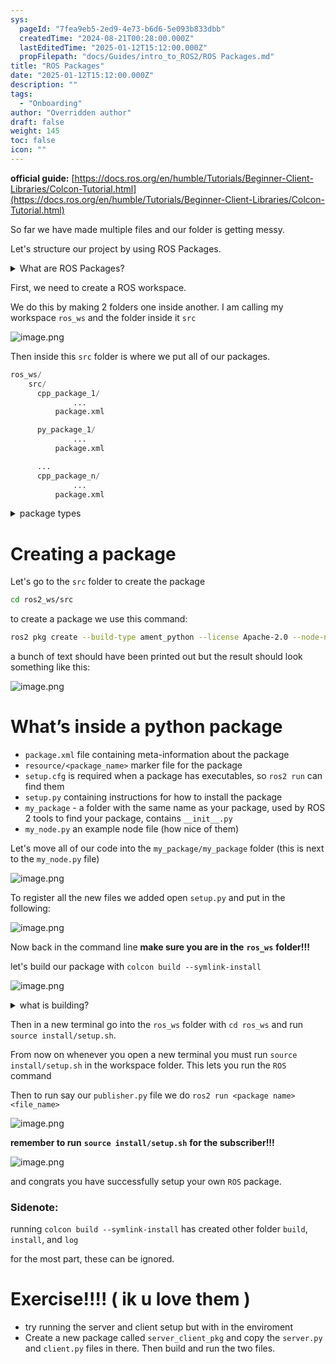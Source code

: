 ```yaml
---
sys:
  pageId: "7fea9eb5-2ed9-4e73-b6d6-5e093b833dbb"
  createdTime: "2024-08-21T00:28:00.000Z"
  lastEditedTime: "2025-01-12T15:12:00.000Z"
  propFilepath: "docs/Guides/intro_to_ROS2/ROS Packages.md"
title: "ROS Packages"
date: "2025-01-12T15:12:00.000Z"
description: ""
tags:
  - "Onboarding"
author: "Overridden author"
draft: false
weight: 145
toc: false
icon: ""
---
```


**official guide:** [https://docs.ros.org/en/humble/Tutorials/Beginner-Client-Libraries/Colcon-Tutorial.html](https://docs.ros.org/en/humble/Tutorials/Beginner-Client-Libraries/Colcon-Tutorial.html)

So far we have made multiple files and our folder is getting messy.

Let's structure our project by using ROS Packages.

<details>

<summary>What are ROS Packages?</summary>

ROS Packages are, as the name implies, packages of code that are highly sharable between ROS developers.

They consist of a folder, `package.xml` file, and source code

```python
      cpp_package_1/
		      ... imagine much code files here ..
          package.xml
```

</details>

First, we need to create a ROS workspace.

We do this by making 2 folders one inside another. I am calling my workspace `ros_ws` and the folder inside it `src`

![image.png](https://prod-files-secure.s3.us-west-2.amazonaws.com/d518164a-d88e-44d1-a4ee-3adb3bd8bce0/70706947-fd18-4537-a67b-e12946812d31/image.png?X-Amz-Algorithm=AWS4-HMAC-SHA256&X-Amz-Content-Sha256=UNSIGNED-PAYLOAD&X-Amz-Credential=ASIAZI2LB4663VPXUZSE%2F20250207%2Fus-west-2%2Fs3%2Faws4_request&X-Amz-Date=20250207T031310Z&X-Amz-Expires=3600&X-Amz-Security-Token=IQoJb3JpZ2luX2VjEFAaCXVzLXdlc3QtMiJGMEQCICUBYojSD3d21ozT%2B%2BrG48urHbrG88%2FATLoiuPt1gzyCAiBa3dN6hgo3mXVbWvrRXD8rK7wQ%2Blwfhhs%2FXOMZ5KhkBSr%2FAwhpEAAaDDYzNzQyMzE4MzgwNSIMZhKJSuYPR3D1ihzjKtwDz2%2FnZ37hb0YaMGI9xLw5YD9IdkzLlf50ES2d5%2BTDNZ2aXXimtu96Q0st42AmuuUPIvtaTqbQgljBJOLH%2B68jrdTvnkNH6wpYJ51h%2B3MtpnB9VLwH8QaJu4o6HCrsGRZ%2F6KxPFu60nOwL7rztOPgtN2UHqn1q4TMN2QWIkFFjA%2F5z%2FCZGM9z8m7yNJDAojqtxw1dZ5CH%2FaL%2F4G3CSmk1h7kCmGG0FL39MmJNxvNQsgrvVMAgWfT57kNdp3rWo1pkGP0d9rEegsou%2FtqPb8Kw8jUsNmZujm914eESahCJf%2BqYINCewa%2FFZ0v5dqpQR3Ww0L%2BrqpsWgg9Pcn2T3RMnvIA07PBbd6lxdShl1SA%2Bu9bsFnxgeuRnNym%2BwEC6j87%2BbdJ1IaNmajI7mCh7LxUjkBtk6fMAUqblNkbols%2Bi3Uk%2F3QpXviBx7PBHWE%2FEBaT4VAVLXYF19fxe4XLkqduvfepj07tiT5B%2BeflViPCqTl5%2BoTQPqqugVpfijOrIwpC5FEAZoY%2F%2F4PvvkvrxtAM1GCz4jxn%2F0rQSZg6v76YKNpqbuDcNfb61b8NxbpVObaA%2BxxaDEHr%2B%2BQYw1hc1d71NViJO2NiYXtYnaImLOBSJujFPat8QgHZUMIDIK3RQw3JuVvQY6pgGZgc2kGSl6xFz7uKjZeWh5FrxGL70Cl7mL6UKvRK5UAyEUDN71%2Bh5BcR4pZK4fkcveR05v7LLdZSg%2B23a2PoUxwP%2BDxkaPHt4sDA956vfGtMahtiwz%2B2xnUf3hHbgThR1EBWFHYpvfiHem8%2B442q5MNRRaF0qfr3nkfykwXP8F95G4MzbztWe30YWx2ReuD6TQRfuq9hKJ7ge33A7oS0VR9Bmazod5&X-Amz-Signature=7765574bcb8082695db43b84ad8301a59a71752f0d9eb6b254b2ce0b1b8546a1&X-Amz-SignedHeaders=host&x-id=GetObject)

Then inside this `src` folder is where we put all of our packages.

```python
ros_ws/
    src/
      cpp_package_1/
		      ...
          package.xml

      py_package_1/
		      ...
          package.xml

      ...
      cpp_package_n/
		      ...
          package.xml

```

<details>

<summary>package types</summary>

packages can be either `C++` or python.

the intern file structure is different for each but for this guide we will stick to creating python packages

</details>

# Creating a package

Let's go to the `src` folder to create the package

```bash
cd ros2_ws/src
```

to create a package we use this command:

```bash
ros2 pkg create --build-type ament_python --license Apache-2.0 --node-name my_node my_package
```

a bunch of text should have been printed out but the result should look something like this:

![image.png](https://prod-files-secure.s3.us-west-2.amazonaws.com/d518164a-d88e-44d1-a4ee-3adb3bd8bce0/e6cf1e3f-8512-4a3e-b131-079f800bf3e8/image.png?X-Amz-Algorithm=AWS4-HMAC-SHA256&X-Amz-Content-Sha256=UNSIGNED-PAYLOAD&X-Amz-Credential=ASIAZI2LB4663VPXUZSE%2F20250207%2Fus-west-2%2Fs3%2Faws4_request&X-Amz-Date=20250207T031310Z&X-Amz-Expires=3600&X-Amz-Security-Token=IQoJb3JpZ2luX2VjEFAaCXVzLXdlc3QtMiJGMEQCICUBYojSD3d21ozT%2B%2BrG48urHbrG88%2FATLoiuPt1gzyCAiBa3dN6hgo3mXVbWvrRXD8rK7wQ%2Blwfhhs%2FXOMZ5KhkBSr%2FAwhpEAAaDDYzNzQyMzE4MzgwNSIMZhKJSuYPR3D1ihzjKtwDz2%2FnZ37hb0YaMGI9xLw5YD9IdkzLlf50ES2d5%2BTDNZ2aXXimtu96Q0st42AmuuUPIvtaTqbQgljBJOLH%2B68jrdTvnkNH6wpYJ51h%2B3MtpnB9VLwH8QaJu4o6HCrsGRZ%2F6KxPFu60nOwL7rztOPgtN2UHqn1q4TMN2QWIkFFjA%2F5z%2FCZGM9z8m7yNJDAojqtxw1dZ5CH%2FaL%2F4G3CSmk1h7kCmGG0FL39MmJNxvNQsgrvVMAgWfT57kNdp3rWo1pkGP0d9rEegsou%2FtqPb8Kw8jUsNmZujm914eESahCJf%2BqYINCewa%2FFZ0v5dqpQR3Ww0L%2BrqpsWgg9Pcn2T3RMnvIA07PBbd6lxdShl1SA%2Bu9bsFnxgeuRnNym%2BwEC6j87%2BbdJ1IaNmajI7mCh7LxUjkBtk6fMAUqblNkbols%2Bi3Uk%2F3QpXviBx7PBHWE%2FEBaT4VAVLXYF19fxe4XLkqduvfepj07tiT5B%2BeflViPCqTl5%2BoTQPqqugVpfijOrIwpC5FEAZoY%2F%2F4PvvkvrxtAM1GCz4jxn%2F0rQSZg6v76YKNpqbuDcNfb61b8NxbpVObaA%2BxxaDEHr%2B%2BQYw1hc1d71NViJO2NiYXtYnaImLOBSJujFPat8QgHZUMIDIK3RQw3JuVvQY6pgGZgc2kGSl6xFz7uKjZeWh5FrxGL70Cl7mL6UKvRK5UAyEUDN71%2Bh5BcR4pZK4fkcveR05v7LLdZSg%2B23a2PoUxwP%2BDxkaPHt4sDA956vfGtMahtiwz%2B2xnUf3hHbgThR1EBWFHYpvfiHem8%2B442q5MNRRaF0qfr3nkfykwXP8F95G4MzbztWe30YWx2ReuD6TQRfuq9hKJ7ge33A7oS0VR9Bmazod5&X-Amz-Signature=d20425c6048ff02eb07df236dec03cbb9600eb50c5d82fb874175b55e722d707&X-Amz-SignedHeaders=host&x-id=GetObject)

# What’s inside a python package

- `package.xml` file containing meta-information about the package
- `resource/<package_name>` marker file for the package
- `setup.cfg` is required when a package has executables, so `ros2 run` can find them
- `setup.py` containing instructions for how to install the package
- `my_package` - a folder with the same name as your package, used by ROS 2 tools to find your package, contains `__init__.py`
- `my_node.py` an example node file (how nice of them)

Let's move all of our code into the `my_package/my_package` folder (this is next to the `my_node.py` file)

![image.png](https://prod-files-secure.s3.us-west-2.amazonaws.com/d518164a-d88e-44d1-a4ee-3adb3bd8bce0/9ce58f11-0da9-4d3e-b86d-506a9685d378/image.png?X-Amz-Algorithm=AWS4-HMAC-SHA256&X-Amz-Content-Sha256=UNSIGNED-PAYLOAD&X-Amz-Credential=ASIAZI2LB4663VPXUZSE%2F20250207%2Fus-west-2%2Fs3%2Faws4_request&X-Amz-Date=20250207T031310Z&X-Amz-Expires=3600&X-Amz-Security-Token=IQoJb3JpZ2luX2VjEFAaCXVzLXdlc3QtMiJGMEQCICUBYojSD3d21ozT%2B%2BrG48urHbrG88%2FATLoiuPt1gzyCAiBa3dN6hgo3mXVbWvrRXD8rK7wQ%2Blwfhhs%2FXOMZ5KhkBSr%2FAwhpEAAaDDYzNzQyMzE4MzgwNSIMZhKJSuYPR3D1ihzjKtwDz2%2FnZ37hb0YaMGI9xLw5YD9IdkzLlf50ES2d5%2BTDNZ2aXXimtu96Q0st42AmuuUPIvtaTqbQgljBJOLH%2B68jrdTvnkNH6wpYJ51h%2B3MtpnB9VLwH8QaJu4o6HCrsGRZ%2F6KxPFu60nOwL7rztOPgtN2UHqn1q4TMN2QWIkFFjA%2F5z%2FCZGM9z8m7yNJDAojqtxw1dZ5CH%2FaL%2F4G3CSmk1h7kCmGG0FL39MmJNxvNQsgrvVMAgWfT57kNdp3rWo1pkGP0d9rEegsou%2FtqPb8Kw8jUsNmZujm914eESahCJf%2BqYINCewa%2FFZ0v5dqpQR3Ww0L%2BrqpsWgg9Pcn2T3RMnvIA07PBbd6lxdShl1SA%2Bu9bsFnxgeuRnNym%2BwEC6j87%2BbdJ1IaNmajI7mCh7LxUjkBtk6fMAUqblNkbols%2Bi3Uk%2F3QpXviBx7PBHWE%2FEBaT4VAVLXYF19fxe4XLkqduvfepj07tiT5B%2BeflViPCqTl5%2BoTQPqqugVpfijOrIwpC5FEAZoY%2F%2F4PvvkvrxtAM1GCz4jxn%2F0rQSZg6v76YKNpqbuDcNfb61b8NxbpVObaA%2BxxaDEHr%2B%2BQYw1hc1d71NViJO2NiYXtYnaImLOBSJujFPat8QgHZUMIDIK3RQw3JuVvQY6pgGZgc2kGSl6xFz7uKjZeWh5FrxGL70Cl7mL6UKvRK5UAyEUDN71%2Bh5BcR4pZK4fkcveR05v7LLdZSg%2B23a2PoUxwP%2BDxkaPHt4sDA956vfGtMahtiwz%2B2xnUf3hHbgThR1EBWFHYpvfiHem8%2B442q5MNRRaF0qfr3nkfykwXP8F95G4MzbztWe30YWx2ReuD6TQRfuq9hKJ7ge33A7oS0VR9Bmazod5&X-Amz-Signature=4884a47e629f005743c89e30767bba003ce1d379dca7551aadaadd635ba28dc0&X-Amz-SignedHeaders=host&x-id=GetObject)

To register all the new files we added open `setup.py` and put in the following:

![image.png](https://prod-files-secure.s3.us-west-2.amazonaws.com/d518164a-d88e-44d1-a4ee-3adb3bd8bce0/1cd7c262-4cae-4496-9d75-c178537d24a2/image.png?X-Amz-Algorithm=AWS4-HMAC-SHA256&X-Amz-Content-Sha256=UNSIGNED-PAYLOAD&X-Amz-Credential=ASIAZI2LB4663VPXUZSE%2F20250207%2Fus-west-2%2Fs3%2Faws4_request&X-Amz-Date=20250207T031310Z&X-Amz-Expires=3600&X-Amz-Security-Token=IQoJb3JpZ2luX2VjEFAaCXVzLXdlc3QtMiJGMEQCICUBYojSD3d21ozT%2B%2BrG48urHbrG88%2FATLoiuPt1gzyCAiBa3dN6hgo3mXVbWvrRXD8rK7wQ%2Blwfhhs%2FXOMZ5KhkBSr%2FAwhpEAAaDDYzNzQyMzE4MzgwNSIMZhKJSuYPR3D1ihzjKtwDz2%2FnZ37hb0YaMGI9xLw5YD9IdkzLlf50ES2d5%2BTDNZ2aXXimtu96Q0st42AmuuUPIvtaTqbQgljBJOLH%2B68jrdTvnkNH6wpYJ51h%2B3MtpnB9VLwH8QaJu4o6HCrsGRZ%2F6KxPFu60nOwL7rztOPgtN2UHqn1q4TMN2QWIkFFjA%2F5z%2FCZGM9z8m7yNJDAojqtxw1dZ5CH%2FaL%2F4G3CSmk1h7kCmGG0FL39MmJNxvNQsgrvVMAgWfT57kNdp3rWo1pkGP0d9rEegsou%2FtqPb8Kw8jUsNmZujm914eESahCJf%2BqYINCewa%2FFZ0v5dqpQR3Ww0L%2BrqpsWgg9Pcn2T3RMnvIA07PBbd6lxdShl1SA%2Bu9bsFnxgeuRnNym%2BwEC6j87%2BbdJ1IaNmajI7mCh7LxUjkBtk6fMAUqblNkbols%2Bi3Uk%2F3QpXviBx7PBHWE%2FEBaT4VAVLXYF19fxe4XLkqduvfepj07tiT5B%2BeflViPCqTl5%2BoTQPqqugVpfijOrIwpC5FEAZoY%2F%2F4PvvkvrxtAM1GCz4jxn%2F0rQSZg6v76YKNpqbuDcNfb61b8NxbpVObaA%2BxxaDEHr%2B%2BQYw1hc1d71NViJO2NiYXtYnaImLOBSJujFPat8QgHZUMIDIK3RQw3JuVvQY6pgGZgc2kGSl6xFz7uKjZeWh5FrxGL70Cl7mL6UKvRK5UAyEUDN71%2Bh5BcR4pZK4fkcveR05v7LLdZSg%2B23a2PoUxwP%2BDxkaPHt4sDA956vfGtMahtiwz%2B2xnUf3hHbgThR1EBWFHYpvfiHem8%2B442q5MNRRaF0qfr3nkfykwXP8F95G4MzbztWe30YWx2ReuD6TQRfuq9hKJ7ge33A7oS0VR9Bmazod5&X-Amz-Signature=bababb0b752a24feb366ce30ff7bf9d4e1b88621376f87401620b83e58f227e4&X-Amz-SignedHeaders=host&x-id=GetObject)

Now back in the command line **make sure you are in the** **`ros_ws`** **folder!!!**

let's build our package with `colcon build --symlink-install`

![image.png](https://prod-files-secure.s3.us-west-2.amazonaws.com/d518164a-d88e-44d1-a4ee-3adb3bd8bce0/2f2a0d27-b173-48fd-b189-5f5c0ce65619/image.png?X-Amz-Algorithm=AWS4-HMAC-SHA256&X-Amz-Content-Sha256=UNSIGNED-PAYLOAD&X-Amz-Credential=ASIAZI2LB4663VPXUZSE%2F20250207%2Fus-west-2%2Fs3%2Faws4_request&X-Amz-Date=20250207T031310Z&X-Amz-Expires=3600&X-Amz-Security-Token=IQoJb3JpZ2luX2VjEFAaCXVzLXdlc3QtMiJGMEQCICUBYojSD3d21ozT%2B%2BrG48urHbrG88%2FATLoiuPt1gzyCAiBa3dN6hgo3mXVbWvrRXD8rK7wQ%2Blwfhhs%2FXOMZ5KhkBSr%2FAwhpEAAaDDYzNzQyMzE4MzgwNSIMZhKJSuYPR3D1ihzjKtwDz2%2FnZ37hb0YaMGI9xLw5YD9IdkzLlf50ES2d5%2BTDNZ2aXXimtu96Q0st42AmuuUPIvtaTqbQgljBJOLH%2B68jrdTvnkNH6wpYJ51h%2B3MtpnB9VLwH8QaJu4o6HCrsGRZ%2F6KxPFu60nOwL7rztOPgtN2UHqn1q4TMN2QWIkFFjA%2F5z%2FCZGM9z8m7yNJDAojqtxw1dZ5CH%2FaL%2F4G3CSmk1h7kCmGG0FL39MmJNxvNQsgrvVMAgWfT57kNdp3rWo1pkGP0d9rEegsou%2FtqPb8Kw8jUsNmZujm914eESahCJf%2BqYINCewa%2FFZ0v5dqpQR3Ww0L%2BrqpsWgg9Pcn2T3RMnvIA07PBbd6lxdShl1SA%2Bu9bsFnxgeuRnNym%2BwEC6j87%2BbdJ1IaNmajI7mCh7LxUjkBtk6fMAUqblNkbols%2Bi3Uk%2F3QpXviBx7PBHWE%2FEBaT4VAVLXYF19fxe4XLkqduvfepj07tiT5B%2BeflViPCqTl5%2BoTQPqqugVpfijOrIwpC5FEAZoY%2F%2F4PvvkvrxtAM1GCz4jxn%2F0rQSZg6v76YKNpqbuDcNfb61b8NxbpVObaA%2BxxaDEHr%2B%2BQYw1hc1d71NViJO2NiYXtYnaImLOBSJujFPat8QgHZUMIDIK3RQw3JuVvQY6pgGZgc2kGSl6xFz7uKjZeWh5FrxGL70Cl7mL6UKvRK5UAyEUDN71%2Bh5BcR4pZK4fkcveR05v7LLdZSg%2B23a2PoUxwP%2BDxkaPHt4sDA956vfGtMahtiwz%2B2xnUf3hHbgThR1EBWFHYpvfiHem8%2B442q5MNRRaF0qfr3nkfykwXP8F95G4MzbztWe30YWx2ReuD6TQRfuq9hKJ7ge33A7oS0VR9Bmazod5&X-Amz-Signature=56a53312a704110a1f1f12c873381dcf94854fcecbcecfc6d5860e081fb19019&X-Amz-SignedHeaders=host&x-id=GetObject)

<details>

<summary>what is building?</summary>

if you are a CS major at Rose-Hulman you will learn the answer to this in CSSE132

but TLDR; is it combines all the code files into one program that can be run easily 

</details>

Then in a new terminal go into the `ros_ws` folder with `cd ros_ws` and run `source install/setup.sh`. 

From now on whenever you open a new terminal you must run `source install/setup.sh` in the workspace folder. This lets you run the `ROS` command

Then to run say our `publisher.py` file we do `ros2 run <package name> <file_name>`

![image.png](https://prod-files-secure.s3.us-west-2.amazonaws.com/d518164a-d88e-44d1-a4ee-3adb3bd8bce0/4f4b1219-3a44-4632-aa0a-ce3471699f59/image.png?X-Amz-Algorithm=AWS4-HMAC-SHA256&X-Amz-Content-Sha256=UNSIGNED-PAYLOAD&X-Amz-Credential=ASIAZI2LB4663VPXUZSE%2F20250207%2Fus-west-2%2Fs3%2Faws4_request&X-Amz-Date=20250207T031310Z&X-Amz-Expires=3600&X-Amz-Security-Token=IQoJb3JpZ2luX2VjEFAaCXVzLXdlc3QtMiJGMEQCICUBYojSD3d21ozT%2B%2BrG48urHbrG88%2FATLoiuPt1gzyCAiBa3dN6hgo3mXVbWvrRXD8rK7wQ%2Blwfhhs%2FXOMZ5KhkBSr%2FAwhpEAAaDDYzNzQyMzE4MzgwNSIMZhKJSuYPR3D1ihzjKtwDz2%2FnZ37hb0YaMGI9xLw5YD9IdkzLlf50ES2d5%2BTDNZ2aXXimtu96Q0st42AmuuUPIvtaTqbQgljBJOLH%2B68jrdTvnkNH6wpYJ51h%2B3MtpnB9VLwH8QaJu4o6HCrsGRZ%2F6KxPFu60nOwL7rztOPgtN2UHqn1q4TMN2QWIkFFjA%2F5z%2FCZGM9z8m7yNJDAojqtxw1dZ5CH%2FaL%2F4G3CSmk1h7kCmGG0FL39MmJNxvNQsgrvVMAgWfT57kNdp3rWo1pkGP0d9rEegsou%2FtqPb8Kw8jUsNmZujm914eESahCJf%2BqYINCewa%2FFZ0v5dqpQR3Ww0L%2BrqpsWgg9Pcn2T3RMnvIA07PBbd6lxdShl1SA%2Bu9bsFnxgeuRnNym%2BwEC6j87%2BbdJ1IaNmajI7mCh7LxUjkBtk6fMAUqblNkbols%2Bi3Uk%2F3QpXviBx7PBHWE%2FEBaT4VAVLXYF19fxe4XLkqduvfepj07tiT5B%2BeflViPCqTl5%2BoTQPqqugVpfijOrIwpC5FEAZoY%2F%2F4PvvkvrxtAM1GCz4jxn%2F0rQSZg6v76YKNpqbuDcNfb61b8NxbpVObaA%2BxxaDEHr%2B%2BQYw1hc1d71NViJO2NiYXtYnaImLOBSJujFPat8QgHZUMIDIK3RQw3JuVvQY6pgGZgc2kGSl6xFz7uKjZeWh5FrxGL70Cl7mL6UKvRK5UAyEUDN71%2Bh5BcR4pZK4fkcveR05v7LLdZSg%2B23a2PoUxwP%2BDxkaPHt4sDA956vfGtMahtiwz%2B2xnUf3hHbgThR1EBWFHYpvfiHem8%2B442q5MNRRaF0qfr3nkfykwXP8F95G4MzbztWe30YWx2ReuD6TQRfuq9hKJ7ge33A7oS0VR9Bmazod5&X-Amz-Signature=6631fdec2afeb03008a81e1cbfd393b13b6dacfd6d5e64cc7f7274f7b4c2b5f9&X-Amz-SignedHeaders=host&x-id=GetObject)

**remember to run** **`source install/setup.sh`** **for the subscriber!!!**

![image.png](https://prod-files-secure.s3.us-west-2.amazonaws.com/d518164a-d88e-44d1-a4ee-3adb3bd8bce0/02121119-dad4-49ec-8356-c956108b4243/image.png?X-Amz-Algorithm=AWS4-HMAC-SHA256&X-Amz-Content-Sha256=UNSIGNED-PAYLOAD&X-Amz-Credential=ASIAZI2LB4663VPXUZSE%2F20250207%2Fus-west-2%2Fs3%2Faws4_request&X-Amz-Date=20250207T031310Z&X-Amz-Expires=3600&X-Amz-Security-Token=IQoJb3JpZ2luX2VjEFAaCXVzLXdlc3QtMiJGMEQCICUBYojSD3d21ozT%2B%2BrG48urHbrG88%2FATLoiuPt1gzyCAiBa3dN6hgo3mXVbWvrRXD8rK7wQ%2Blwfhhs%2FXOMZ5KhkBSr%2FAwhpEAAaDDYzNzQyMzE4MzgwNSIMZhKJSuYPR3D1ihzjKtwDz2%2FnZ37hb0YaMGI9xLw5YD9IdkzLlf50ES2d5%2BTDNZ2aXXimtu96Q0st42AmuuUPIvtaTqbQgljBJOLH%2B68jrdTvnkNH6wpYJ51h%2B3MtpnB9VLwH8QaJu4o6HCrsGRZ%2F6KxPFu60nOwL7rztOPgtN2UHqn1q4TMN2QWIkFFjA%2F5z%2FCZGM9z8m7yNJDAojqtxw1dZ5CH%2FaL%2F4G3CSmk1h7kCmGG0FL39MmJNxvNQsgrvVMAgWfT57kNdp3rWo1pkGP0d9rEegsou%2FtqPb8Kw8jUsNmZujm914eESahCJf%2BqYINCewa%2FFZ0v5dqpQR3Ww0L%2BrqpsWgg9Pcn2T3RMnvIA07PBbd6lxdShl1SA%2Bu9bsFnxgeuRnNym%2BwEC6j87%2BbdJ1IaNmajI7mCh7LxUjkBtk6fMAUqblNkbols%2Bi3Uk%2F3QpXviBx7PBHWE%2FEBaT4VAVLXYF19fxe4XLkqduvfepj07tiT5B%2BeflViPCqTl5%2BoTQPqqugVpfijOrIwpC5FEAZoY%2F%2F4PvvkvrxtAM1GCz4jxn%2F0rQSZg6v76YKNpqbuDcNfb61b8NxbpVObaA%2BxxaDEHr%2B%2BQYw1hc1d71NViJO2NiYXtYnaImLOBSJujFPat8QgHZUMIDIK3RQw3JuVvQY6pgGZgc2kGSl6xFz7uKjZeWh5FrxGL70Cl7mL6UKvRK5UAyEUDN71%2Bh5BcR4pZK4fkcveR05v7LLdZSg%2B23a2PoUxwP%2BDxkaPHt4sDA956vfGtMahtiwz%2B2xnUf3hHbgThR1EBWFHYpvfiHem8%2B442q5MNRRaF0qfr3nkfykwXP8F95G4MzbztWe30YWx2ReuD6TQRfuq9hKJ7ge33A7oS0VR9Bmazod5&X-Amz-Signature=9579263c3eb488a0af77d200f30ee86e0b6995c41cc87cf578d4ce5d1ebbfc92&X-Amz-SignedHeaders=host&x-id=GetObject)

and congrats you have successfully setup your own `ROS` package.

### Sidenote:

running `colcon build --symlink-install` has created other folder `build`, `install`, and `log`

for the most part, these can be ignored.

# Exercise!!!! ( ik u love them )

- try running the server and client setup but with in the enviroment
- Create a new package called `server_client_pkg` and copy the `server.py` and `client.py` files in there. Then build and run the two files.

